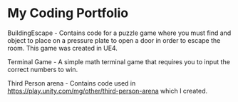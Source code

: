 # My Coding Portfolio
 
BuildingEscape - Contains code for a puzzle game where you must find and object to place on a pressure plate to open a door in order to escape the room. This game was created in UE4.

Terminal Game - A simple math terminal game that requires you to input the correct numbers to win.

Third Person arena - Contains code used in https://play.unity.com/mg/other/third-person-arena which I created.
